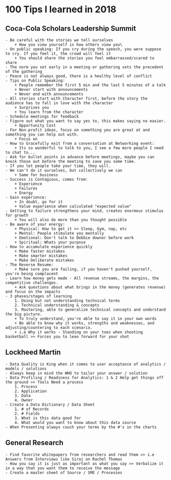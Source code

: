 # 100 Tips I learned in 2018

## Coca-Cola Scholars Leadership Summit
	- Be careful with the stories we tell ourselves
		+ How you view yourself is how others view you\
	- On public speaking: If you cry during the speech, you were suppose to cry. If you feel it, the crowd will feel it
		+ You should share the stories you feel embarrassed/scared to share
	- The norm you set early in a meeting or gathering sets the precedent of the gathering
	- Peace is not always good, there is a healthy level of conflict
	- Tips on Public Speaking:
		+ People remember the first 5 min and the last 5 minutes of a talk
		+ Never start with announcements
		+ Never end with announcements
	- All stories start with Character first, before the story the audience has to fall in love with the character  
		+ Surprises you
		+ You learn from the character
	- Schedule meetings for feedback
	- Figure out what you want to say yes to, this makes saying no easier.
		+ Opportunity Cost
	- For Non-profit ideas, focus on something you are great at and something you can help out with.
		+ Focus on 
	- How to Gracefully exit from a conversation at Networking event:
		+ Its so wonderful to talk to you, I see a few more people I need to chat to...
	- Ask for bullet points in advance before meetings, maybe you can knock those out before the meeting to save you some time.
	- If you let people take your time, they will. 
	- We can't do it ourselves, but collectively we can
		+ Same for business
	- Success is Contagious, comes from:
		+ Experience
		+ Failures
		+ Energy
	- Gain experience:
		+ In doubt, go for it
		+ Value experience when calculated "expected value"	
	- Getting to failure strengthens your mind, creates enormous stimulus for growth
		+ You will also do more than you thought possible
	- Be aware of your energy:
		+ Physical: How to get it >> Sleep, Gym, nap, etc
		+ Mental: People stimulate you mentally
		+ Emotional: Don't talk to Debbie downer before work
		+ Spiritual: Whats your purpose
	- How to accumulate experience quickly
		+ Make faster mistakes
		+ Make smarter mistakes
		+ Make Deliberate mistakes
	- The Reverse Resume: 
		+ Make sure you are failing, if you haven't pushed yourself, you're being complacent
	- Learn how money gets made - All revenue streams, the margins, the competitive challenges. 
		+ Ask questions about what brings in the money (generates revenue) and focus on the impacts
	- 3 phases/stages of learning
		1. Doing but not understanding technical terms
		2. Technical understanding & concepts
		3. Mastering, able to generalize technical concepts and understand the big picture.
		+ To truly understand, you're able to say it in your own words
		+ Be able to know why it works, strengths and weaknesses, and adjusting/countering to each scenario.
		+ i.e Why it works - Standing on your toes when shooting basketball >> Forces you to lean forward for your shot
## Lockheed Martin
	- Data Quality is King when it comes to user acceptance of analytics / models / solutions
	- Always keep in mind the WHO to tailor your answer / solution
	- Data Profiling / Readiness for Analytics: 1 & 2 Help get things off the ground >> Tools Need a process
		1. Process
		2. Application
		3. Data
		4. Owner
	- Create a Data Dictionary / Data Sheet
		1. # of Records
		2. # Fields
		3. What is this data good for
		4. What would you want to know about this data source
	- When Presenting always couch your terms by the #'s in the charts

## General Research
	- Find favorite whitepapers from researchers and read them >> i.e Answers from Interviews like Siraj on Rachel Thomas
	- How you say it is just as important as what you say >> Verbalize it in a way that you want them to receive the message
	- Create a master sheet of Source / SME / Processes